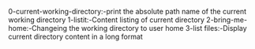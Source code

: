 0-current-working-directory:-print the absolute path name of the current working directory
1-listit:-Content listing of current directory
2-bring-me-home:-Changeing the working directory to user home 
3-list files:-Display current directory content in a long format 
